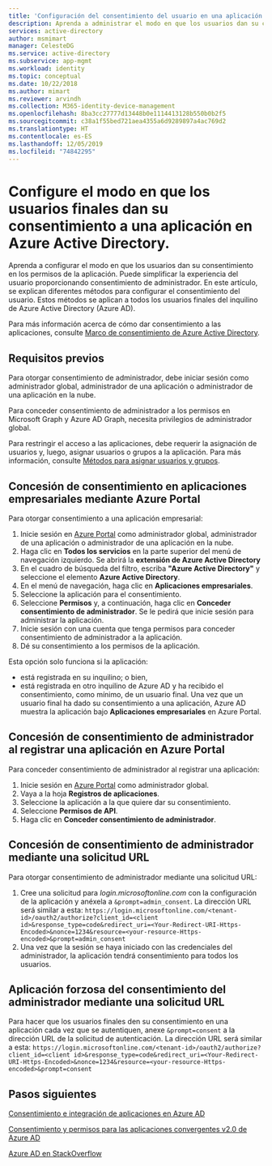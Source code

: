 ```yaml
---
title: 'Configuración del consentimiento del usuario en una aplicación: Azure Active Directory'
description: Aprenda a administrar el modo en que los usuarios dan su consentimiento a los permisos de la aplicación. Puede simplificar la experiencia del usuario proporcionando consentimiento de administrador. Estos métodos se aplican a todos los usuarios finales del inquilino de Azure Active Directory (Azure AD).
services: active-directory
author: msmimart
manager: CelesteDG
ms.service: active-directory
ms.subservice: app-mgmt
ms.workload: identity
ms.topic: conceptual
ms.date: 10/22/2018
ms.author: mimart
ms.reviewer: arvindh
ms.collection: M365-identity-device-management
ms.openlocfilehash: 8ba3cc27777d13448b0e1114413128b550b0b2f5
ms.sourcegitcommit: c38a1f55bed721aea4355a6d9289897a4ac769d2
ms.translationtype: HT
ms.contentlocale: es-ES
ms.lasthandoff: 12/05/2019
ms.locfileid: "74842295"
---
```

# <a name="configure-the-way-end-users-consent-to-an-application-in-azure-active-directory"></a>Configure el modo en que los usuarios finales dan su consentimiento a una aplicación en Azure Active Directory.
Aprenda a configurar el modo en que los usuarios dan su consentimiento en los permisos de la aplicación. Puede simplificar la experiencia del usuario proporcionando consentimiento de administrador. En este artículo, se explican diferentes métodos para configurar el consentimiento del usuario. Estos métodos se aplican a todos los usuarios finales del inquilino de Azure Active Directory (Azure AD). 

Para más información acerca de cómo dar consentimiento a las aplicaciones, consulte [Marco de consentimiento de Azure Active Directory](../develop/consent-framework.md).

## <a name="prerequisites"></a>Requisitos previos

Para otorgar consentimiento de administrador, debe iniciar sesión como administrador global, administrador de una aplicación o administrador de una aplicación en la nube.

Para conceder consentimiento de administrador a los permisos en Microsoft Graph y Azure AD Graph, necesita privilegios de administrador global. 

Para restringir el acceso a las aplicaciones, debe requerir la asignación de usuarios y, luego, asignar usuarios o grupos a la aplicación.  Para más información, consulte [Métodos para asignar usuarios y grupos](methods-for-assigning-users-and-groups.md).

## <a name="grant-admin-consent-to-enterprise-apps-in-the-azure-portal"></a>Concesión de consentimiento en aplicaciones empresariales mediante Azure Portal

Para otorgar consentimiento a una aplicación empresarial:

1. Inicie sesión en [Azure Portal](https://portal.azure.com) como administrador global, administrador de una aplicación o administrador de una aplicación en la nube.
2. Haga clic en **Todos los servicios** en la parte superior del menú de navegación izquierdo. Se abrirá la **extensión de Azure Active Directory**
3. En el cuadro de búsqueda del filtro, escriba **"Azure Active Directory"** y seleccione el elemento **Azure Active Directory**.
4. En el menú de navegación, haga clic en **Aplicaciones empresariales**.
5. Seleccione la aplicación para el consentimiento.
6. Seleccione **Permisos** y, a continuación, haga clic en **Conceder consentimiento de administrador**. Se le pedirá que inicie sesión para administrar la aplicación.
7. Inicie sesión con una cuenta que tenga permisos para conceder consentimiento de administrador a la aplicación. 
8. Dé su consentimiento a los permisos de la aplicación.

Esta opción solo funciona si la aplicación: 

- está registrada en su inquilino; o bien,
- está registrada en otro inquilino de Azure AD y ha recibido el consentimiento, como mínimo, de un usuario final. Una vez que un usuario final ha dado su consentimiento a una aplicación, Azure AD muestra la aplicación bajo **Aplicaciones empresariales** en Azure Portal.

## <a name="grant-admin-consent-when-registering-an-app-in-the-azure-portal"></a>Concesión de consentimiento de administrador al registrar una aplicación en Azure Portal

Para conceder consentimiento de administrador al registrar una aplicación: 

1. Inicie sesión en [Azure Portal](https://portal.azure.com) como administrador global.
2. Vaya a la hoja **Registros de aplicaciones**.
3. Seleccione la aplicación a la que quiere dar su consentimiento.
4. Seleccione **Permisos de API**.
5. Haga clic en **Conceder consentimiento de administrador**.


## <a name="grant-admin-consent-through-a-url-request"></a>Concesión de consentimiento de administrador mediante una solicitud URL

Para otorgar consentimiento de administrador mediante una solicitud URL:

1. Cree una solicitud para *login.microsoftonline.com* con la configuración de la aplicación y anéxela a `&prompt=admin_consent`. La dirección URL será similar a esta: `https://login.microsoftonline.com/<tenant-id>/oauth2/authorize?client_id=<client id>&response_type=code&redirect_uri=<Your-Redirect-URI-Https-Encoded>&nonce=1234&resource=<your-resource-Https-encoded>&prompt=admin_consent`
2. Una vez que la sesión se haya iniciado con las credenciales del administrador, la aplicación tendrá consentimiento para todos los usuarios.


## <a name="force-user-consent-through-a-url-request"></a>Aplicación forzosa del consentimiento del administrador mediante una solicitud URL

Para hacer que los usuarios finales den su consentimiento en una aplicación cada vez que se autentiquen, anexe `&prompt=consent` a la dirección URL de la solicitud de autenticación.
La dirección URL será similar a esta: `https://login.microsoftonline.com/<tenant-id>/oauth2/authorize?client_id=<client id>&response_type=code&redirect_uri=<Your-Redirect-URI-Https-Encoded>&nonce=1234&resource=<your-resource-Https-encoded>&prompt=consent`

## <a name="next-steps"></a>Pasos siguientes

[Consentimiento e integración de aplicaciones en Azure AD](../develop/quickstart-v1-integrate-apps-with-azure-ad.md)

[Consentimiento y permisos para las aplicaciones convergentes v2.0 de Azure AD](../develop/active-directory-v2-scopes.md)

[Azure AD en StackOverflow](https://stackoverflow.com/questions/tagged/azure-active-directory)

